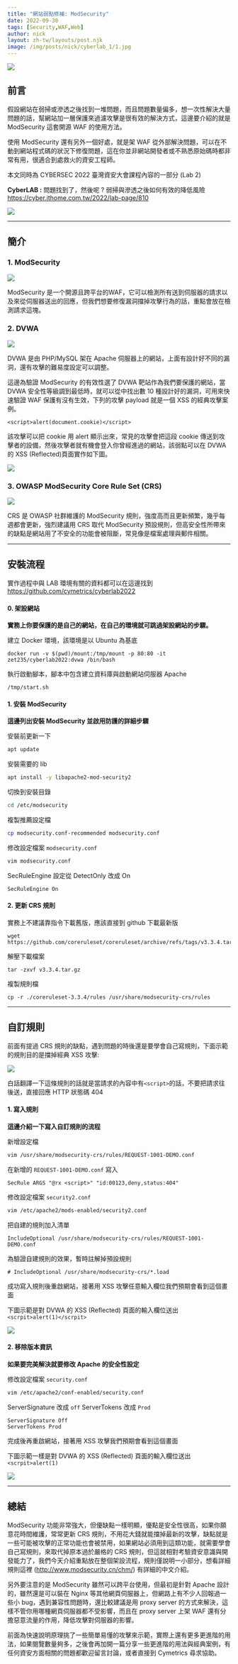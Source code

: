 ```yaml
---
title: "網站弱點修補: ModSecurity"
date: 2022-09-30
tags: [Security,WAF,Web]
author: nick
layout: zh-tw/layouts/post.njk
image: /img/posts/nick/cyberlab_1/1.jpg
---
```


![](/img/posts/nick/cyberlab_1/1.jpg)

## 前言

假設網站在弱掃或滲透之後找到一堆問題，而且問題數量偏多，想一次性解決大量問題的話，幫網站加一層保護來過濾攻擊是很有效的解決方式，這邊要介紹的就是 ModSecurity 這套開源 WAF 的使用方法。

使用 ModSecurity 還有另外一個好處，就是架 WAF 從外部解決問題，可以在不動到網站程式碼的狀況下修復問題，這在你並非網站開發者或不熟悉原始碼時都非常有用，很適合到處救火的資安工程師。

本文同時為 CYBERSEC 2022 臺灣資安大會課程內容的一部分 (Lab 2)

**CyberLAB :**
問題找到了，然後呢 ? 弱掃與滲透之後如何有效的降低風險
https://cyber.ithome.com.tw/2022/lab-page/810

![](/img/posts/nick/cyberlab_1/2.png)

___

## 簡介

### 1. ModSecurity
![](/img/posts/nick/cyberlab_1/3.png)

ModSecurity 是一个開源且跨平台的WAF，它可以檢測所有送到伺服器的請求以及來從伺服器送出的回應，但我們想要修復漏洞擋掉攻擊行為的話，重點會放在檢測請求這塊。


### 2. DVWA
![](/img/posts/nick/cyberlab_1/4.png)

DVWA 是由 PHP/MySQL 架在 Apache 伺服器上的網站，上面有設計好不同的漏洞，還有攻擊的難易度設定可以調整。

這邊為驗證 ModSecurity 的有效性選了 DVWA 靶站作為我們要保護的網站，當 DVWA 安全性等級調到最低時，就可以從中找出數 10 種設計好的漏洞，可用來快速驗證 WAF 保護有沒有生效，下列的攻擊 payload 就是一個 XSS 的經典攻擊案例。

`<script>alert(document.cookie)</script>`

該攻擊可以把 cookie 用 alert 顯示出來，常見的攻擊會把這段 cookie 傳送到攻擊者的設備，然後攻擊者就有機會登入你曾經進過的網站，該弱點可以在 DVWA 的 XSS (Reflected)頁面實作如下圖。

![](/img/posts/nick/cyberlab_1/5.png)

### 3. OWASP ModSecurity Core Rule Set (CRS)

![](/img/posts/nick/cyberlab_1/6.png)

CRS 是 OWASP 社群維護的 ModSecurity 規則，強度高而且更新頻繁，幾乎每週都會更新，強烈建議用 CRS 取代 ModSecurity 預設規則，但高安全性所帶來的缺點是網站用了不安全的功能會被阻斷，常見像是檔案處理與郵件相關。

___

## 安裝流程

實作過程中與 LAB 環境有關的資料都可以在這邊找到
https://github.com/cymetrics/cyberlab2022

#### 0. 架設網站

**實務上你要保護的是自己的網站，在自己的環境就可跳過架設網站的步驟。**

建立 Docker 環境，該環境是以 Ubuntu 為基底
```
docker run -v $(pwd)/mount:/tmp/mount -p 80:80 -it zet235/cyberlab2022:dvwa /bin/bash
```

執行啟動腳本，腳本中包含建立資料庫與啟動網站伺服器 Apache
```
/tmp/start.sh
```

#### 1. 安裝 ModSecurity

**這邊列出安裝 ModSecurity 並啟用防護的詳細步驟**

安裝前更新一下

```bash
apt update
```

安裝需要的 lib

```bash
apt install -y libapache2-mod-security2
```

切換到安裝目錄

```bash
cd /etc/modsecurity
```

複製推薦設定檔

```bash
cp modsecurity.conf-recommended modsecurity.conf
```

修改設定檔案 `modsecurity.conf`

```bash
vim modsecurity.conf
```

SecRuleEngine 設定從 DetectOnly 改成 On

```
SecRuleEngine On
```

#### 2. 更新 CRS 規則


實務上不建議靠指令下載舊版，應該直接到 github 下載最新版
```
wget https://github.com/coreruleset/coreruleset/archive/refs/tags/v3.3.4.tar.gz
```

解壓下載檔案
```
tar -zxvf v3.3.4.tar.gz
```

複製規則檔
```
cp -r ./coreruleset-3.3.4/rules /usr/share/modsecurity-crs/rules
```

___

## 自訂規則

前面有提過 CRS 規則的缺點，遇到問題的時後還是要學會自己寫規則，下面示範的規則目的是擋掉經典 XSS 攻擊:



![](/img/posts/nick/cyberlab_1/7.png)


白話翻譯一下這條規則的話就是當請求的內容中有`<script>`的話，不要把請求往後送，直接回應 HTTP 狀態碼 404

#### 1. 寫入規則

**這邊介紹一下寫入自訂規則的流程**

新增設定檔

```bash
vim /usr/share/modsecurity-crs/rules/REQUEST-1001-DEMO.conf
```

在新增的 `REQUEST-1001-DEMO.conf` 寫入

```
SecRule ARGS "@rx <script>" "id:00123,deny,status:404"
```

修改設定檔案 `security2.conf`

```bash
vim /etc/apache2/mods-enabled/security2.conf
```

把自建的規則加入清單

```
IncludeOptional /usr/share/modsecurity-crs/rules/REQUEST-1001-DEMO.conf
```

為驗證自建規則的效果，暫時註解掉預設規則

```
# IncludeOptional /usr/share/modsecurity-crs/*.load
```

成功寫入規則後重啟網站，接著用 XSS 攻擊任意輸入欄位我們預期會看到這個畫面

下圖示範是對 DVWA 的 XSS (Reflected) 頁面的輸入欄位送出 `<scrpit>alert(1)</scrpit>`

![](/img/posts/nick/cyberlab_1/8.png)

#### 2. 移除版本資訊
**如果要完美解決就要修改 Apache 的安全性設定**

修改設定檔案 `security.conf`

```bash
vim /etc/apache2/conf-enabled/security.conf
```

ServerSignature 改成 `off` ServerTokens 改成 `Prod`

```
ServerSignature Off
ServerTokens Prod
```

完成後再重啟網站，接著用 XSS 攻擊我們預期會看到這個畫面

下圖示範一樣是對 DVWA 的 XSS (Reflected) 頁面的輸入欄位送出 `<scrpit>alert(1)`

![](/img/posts/nick/cyberlab_1/9.png)

___


## 總結


ModSecurity 功能非常強大，但優缺點一樣明顯，優點是安全性很高，如果你願意花時間維護，常常更新 CRS 規則，不用花大錢就能擋掉最新的攻擊，缺點就是一些可能被攻擊的正常功能也會被禁用，如果網站必須用到這類功能，就需要學會自己寫規則，來取代掉原本過於嚴格的 CRS 規則，但這就相對考驗資安意識與開發能力了，我們今天介紹重點放在整個架設流程，規則僅說明一小部分，想看詳細規則這裡 (http://www.modsecurity.cn/chm/) 有詳細的中文介紹。

另外要注意的是 ModSecurity 雖然可以跨平台使用，但最初是針對 Apache 設計的，雖然還是可以裝在 Nginx 等其他網頁伺服器上，但網路上有不少人回報過一些小 bug，遇到兼容性問題時，還比較建議是用 proxy server 的方式來解決，這樣不管你用哪種網頁伺服器都不受影響，而且在 proxy server 上架 WAF 還有分擔惡意流量的作用，降低攻擊對伺服器的影響。

前面為快速說明原理挑了一些簡單易懂的攻擊來示範，實際上還有更多更進階的用法，如果閱覽數量夠多，之後會再加開一篇分享一些更進階的用法與經典案例，有任何資安方面相關的問題都歡迎留言討論，或者直接到 Cymetrics 尋求協助。

